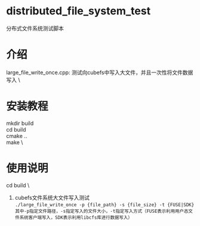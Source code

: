 # distributed_file_system_test
分布式文件系统测试脚本

# 介绍
large_file_write_once.cpp: 测试向cubefs中写入大文件，并且一次性将文件数据写入 \

# 安装教程
mkdir build \
cd build \
cmake .. \
make \

# 使用说明
cd build \
1. cubefs文件系统大文件写入测试 \
   `./large_file_write_once -p {file_path} -s {file_size} -t {FUSE|SDK} 其中-p指定文件路径，-s指定写入的文件大小，-t指定写入方式（FUSE表示利用用户态文件系统客户端写入，SDK表示利用libcfs库进行数据写入）`
